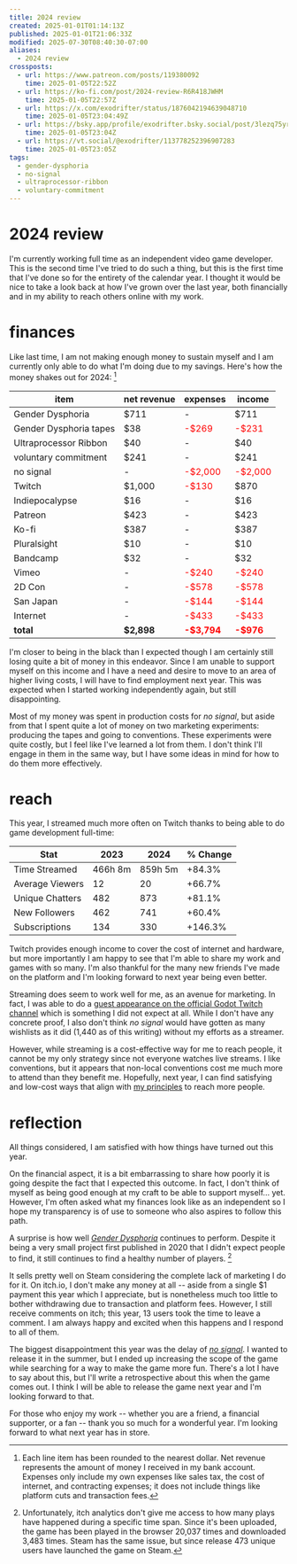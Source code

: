 ```yaml
---
title: 2024 review
created: 2025-01-01T01:14:13Z
published: 2025-01-01T21:06:33Z
modified: 2025-07-30T08:40:30-07:00
aliases:
  - 2024 review
crossposts:
  - url: https://www.patreon.com/posts/119380092
    time: 2025-01-05T22:52Z
  - url: https://ko-fi.com/post/2024-review-R6R418JWHM
    time: 2025-01-05T22:57Z
  - url: https://x.com/exodrifter/status/1876042194639048710
    time: 2025-01-05T23:04:49Z
  - url: https://bsky.app/profile/exodrifter.bsky.social/post/3lezq75yric2q
    time: 2025-01-05T23:04Z
  - url: https://vt.social/@exodrifter/113778252396907283
    time: 2025-01-05T23:05Z
tags:
  - gender-dysphoria
  - no-signal
  - ultraprocessor-ribbon
  - voluntary-commitment
---
```


# 2024 review

I'm currently working full time as an independent video game developer. This is the second time I've tried to do such a thing, but this is the first time that I've done so for the entirety of the calendar year. I thought it would be nice to take a look back at how I've grown over the last year, both financially and in my ability to reach others online with my work.

# finances

Like last time, I am not making enough money to sustain myself and I am currently only able to do what I'm doing due to my savings. Here's how the money shakes out for 2024: [^1]

| item                   | net revenue | expenses | income   |
|------------------------|-------------|----------|----------|
| Gender Dysphoria       | \$711 | - | \$711 |
| Gender Dysphoria tapes | \$38 | <span style="color:red">-$269</span> | <span style="color:red">-$231</span> |
| Ultraprocessor Ribbon  | \$40 | - | \$40 |
| voluntary commitment   | \$241 | - | \$241 |
| no signal              | - | <span style="color:red">-$2,000</span> | <span style="color:red">-$2,000</span> |
| Twitch                 | \$1,000 | <span style="color:red">-$130</span> | \$870 |
| Indiepocalypse         | \$16 | - | \$16 |
| Patreon                | \$423 | - | \$423 |
| Ko-fi                  | \$387 | - | \$387 |
| Pluralsight            | \$10 | - | \$10 |
| Bandcamp               | \$32 | - | \$32 |
| Vimeo                  | - | <span style="color:red">-$240</span> | <span style="color:red">-$240</span> |
| 2D Con                 | - | <span style="color:red">-$578</span> | <span style="color:red">-$578</span> |
| San Japan              | - | <span style="color:red">-$144</span> | <span style="color:red">-$144</span> |
| Internet               | - | <span style="color:red">-$433</span> | <span style="color:red">-$433</span> |
| **total**              | **\$2,898** | **<span style="color:red">-$3,794</span>** | **<span style="color:red">-$976</span>** |

I'm closer to being in the black than I expected though I am certainly still losing quite a bit of money in this endeavor. Since I am unable to support myself on this income and I have a need and desire to move to an area of higher living costs, I will have to find employment next year. This was expected when I started working independently again, but still disappointing.

Most of my money was spent in production costs for _no signal_, but aside from that I spent quite a lot of money on two marketing experiments: producing the tapes and going to conventions. These experiments were quite costly, but I feel like I've learned a lot from them. I don't think I'll engage in them in the same way, but I have some ideas in mind for how to do them more effectively.

# reach

This year, I streamed much more often on Twitch thanks to being able to do game development full-time:

| Stat            | 2023    | 2024    | % Change |
|-----------------|---------|---------|----------|
| Time Streamed   | 466h 8m | 859h 5m |   +84.3% |
| Average Viewers | 12      | 20      |   +66.7% |
| Unique Chatters | 482     | 873     |   +81.1% |
| New Followers   | 462     | 741     |   +60.4% |
| Subscriptions   | 134     | 330     |  +146.3% |

Twitch provides enough income to cover the cost of internet and hardware, but more importantly I am happy to see that I'm able to share my work and games with so many. I'm also thankful for the many new friends I've made on the platform and I'm looking forward to next year being even better.

Streaming does seem to work well for me, as an avenue for marketing. In fact, I was able to do a [guest appearance on the official Godot Twitch channel](https://www.youtube.com/watch?v=4vhD7ABCYso) which is something I did not expect at all. While I don't have any concrete proof, I also don't think _no signal_ would have gotten as many wishlists as it did (1,440 as of this writing) without my efforts as a streamer.

However, while streaming is a cost-effective way for me to reach people, it cannot be my only strategy since not everyone watches live streams. I like conventions, but it appears that non-local conventions cost me much more to attend than they benefit me. Hopefully, next year, I can find satisfying and low-cost ways that align with [my principles](20231014020640.md) to reach more people.

# reflection

All things considered, I am satisfied with how things have turned out this year.

On the financial aspect, it is a bit embarrassing to share how poorly it is going despite the fact that I expected this outcome. In fact, I don't think of myself as being good enough at my craft to be able to support myself... yet. However, I'm often asked what my finances look like as an independent so I hope my transparency is of use to someone who also aspires to follow this path.

A surprise is how well _[Gender Dysphoria](../press-kits/gender-dysphoria/index.md)_ continues to perform. Despite it being a very small project first published in 2020 that I didn't expect people to find, it still continues to find a healthy number of players. [^2]

It sells pretty well on Steam considering the complete lack of marketing I do for it. On itch.io, I don't make any money at all -- aside from a single $1 payment this year which I appreciate, but is nonetheless much too little to bother withdrawing due to transaction and platform fees. However, I still receive comments on itch; this year, 13 users took the time to leave a comment. I am always happy and excited when this happens and I respond to all of them.

The biggest disappointment this year was the delay of _[no signal](../press-kits/no-signal/index.md)_. I wanted to release it in the summer, but I ended up increasing the scope of the game while searching for a way to make the game more fun. There's a lot I have to say about this, but I'll write a retrospective about this when the game comes out. I think I will be able to release the game next year and I'm looking forward to that.

For those who enjoy my work -- whether you are a friend, a financial supporter, or a fan -- thank you so much for a wonderful year. I'm looking forward to what next year has in store.

[^1]: Each line item has been rounded to the nearest dollar. Net revenue represents the amount of money I received in my bank account. Expenses only include my own expenses like sales tax, the cost of internet, and contracting expenses; it does not include things like platform cuts and transaction fees.
[^2]: Unfortunately, itch analytics don't give me access to how many plays have happened during a specific time span. Since it's been uploaded, the game has been played in the browser 20,037 times and downloaded 3,483 times. Steam has the same issue, but since release 473 unique users have launched the game on Steam.
